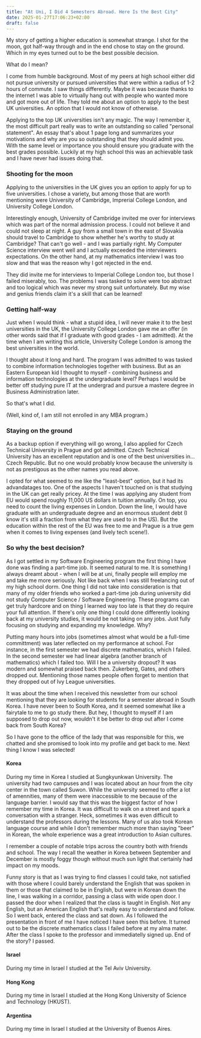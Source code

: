 ```yaml
---
title: "At Uni, I Did 4 Semesters Abroad. Here Is the Best City"
date: 2025-01-27T17:06:23+02:00
draft: false
---
```


My story of getting a higher education is somewhat strange. I shot for the moon, got half-way through and in the end chose to stay on the ground. Which in my eyes turned out to be the best possible decision. 

What do I mean?

I come from humble background. Most of my peers at high school either did not pursue university or pursued universities that were within a radius of 1-2 hours of commute. I saw things differently. Maybe it was because thanks to the internet I was able to virtually hang out with people who wanted more and got more out of life. They told me about an option to apply to the best UK universities. An option that I would not know of otherwise.

Applying to the top UK universities isn't any magic. The way I remember it, the most difficult part really was to write an outstanding so called "personal statement". An essay that's about 1 page long and summarizes your motivations and why are you so outstanding that they should admit you. With the same level or importance you should ensure you graduate with the best grades possible. Luckily at my high school this was an achievable task and I have never had issues doing that.

### Shooting for the moon

Applying to the universities in the UK gives you an option to apply for up to five universities. I chose a variety, but among those that are worth mentioning were University of Cambridge, Imprerial College London, and University College London.

Interestingly enough, University of Cambridge invited me over for interviews which was part of the normal admission process. I could not believe it and could not sleep at night. A guy from a small town in the east of Slovakia should travel to Cambridge to show whether he's worthy to study at Cambridge? That can't go well - and I was partially right. My Computer Science interview went well and I actually exceeded the interviewers expectations. On the other hand, at my mathematics interview I was too slow and that was the reason why I got rejected in the end.

They did invite me for interviews to Imperial College London too, but those I failed miserably, too. The problems I was tasked to solve were too abstract and too logical which was never my strong suit unfortunately. But my wise and genius friends claim it's a skill that can be learned!

### Getting half-way

Just when I would think - what a stupid idea, I will never make it to the best universities in the UK, the University College London gave me an offer (in other words said that if I graduate with good grades - I am admitted). At the time when I am writing this article, University College London is among the best universities in the world.

I thought about it long and hard. The program I was admitted to was tasked to combine information technologies together with business. But as an Eastern European kid I thought to myself - combining business and information technologies at the undergraduate level? Perhaps I would be better off studying pure IT at the undergrad and pursue a mastere degree in Business Administration later.

So that's what I did. 

(Well, kind of, I am still not enrolled in any MBA program.)

### Staying on the ground

As a backup option if everything will go wrong, I also applied for Czech Technical University in Prague and got admitted. Czech Technical University has an excellent reputation and is one of the best universities in... Czech Republic. But no one would probably know because the university is not as prestigous as the other names you read above. 

I opted for what seemed to me like the "least-best" option, but it had its advandatages too. One of the aspects I haven't touched on is that studying in the UK can get really pricey. At the time I was applying any student from EU would spend roughly 11,000 US dollars in tuition annually. On top, you need to count the living expenses in London. Down the line, I would have graduate with an undergraduate degree and an enormous student debt (I know it's still a fraction from what they are used to in the US). But the education within the rest of the EU was free to me and Prague is a true gem when it comes to living expenses (and lively tech scene!).

### So why the best decision?

As I got settled in my Software Engineering program the first thing I have done was finding a part-time job. It seemed natural to me. It is something I always dreamt about - when I will be at uni, finally people will employ me and take me more seriously. Not like back when I was still freelancing out of my high school dorm. One thing I did not take into consideration is that many of my older friends who worked a part-time job during university did not study Computer Science / Software Engineering. These programs can get truly hardcore and on thing I learned way too late is that they do require your full attention. If there's only one thing I could done differently looking back at my university studies, it would be not taking on any jobs. Just fully focusing on studying and expanding my knowledge. Why?

Putting many hours into jobs (sometimes almost what would be a full-time committment) was later reflected on my performance at school. For instance, in the first semester we had discrete mathematics, which I failed. In the second semester we had linear algebra (another branch of mathematics) which I failed too. Will I be a university dropout? It was modern and somewhat praised back then. Zukerberg, Gates, and others dropped out. Mentioning those names people often forget to mention that they dropped out of Ivy League universities.

It was about the time when I received this newsletter from our school mentioning that they are looking for students for a semester abroad in South Korea. I have never been to South Korea, and it seemed somewhat like a fairytale to me to go study there. But hey, I thought to myself if I am supposed to drop out now, wouldn't it be better to drop out after I come back from South Korea?

So I have gone to the office of the lady that was responsible for this, we chatted and she promised to look into my profile and get back to me. Next thing I know I was selected!

#### Korea

During my time in Korea I studied at Sungkyunkwan University. The university had two campuses and I was located about an hour from the city center in the town called Suwon. While the university seemed to offer a lot of amennities, many of them were inaccessible to me because of the language barrier. I would say that this was the biggest factor of how I remember my time in Korea. It was difficult to walk on a street and spark a conversation with a stranger. Heck, sometimes it was even difficult to understand the professors during the lessons. Many of us also took Korean language course and while I don't remember much more than saying "beer" in Korean, the whole experience was a great introduction to Asian cultures.

I remember a couple of notable trips across the country both with friends and school. The way I recall the weather in Korea between September and December is mostly foggy though without much sun light that certainly had impact on my moods.

Funny story is that as I was trying to find classes I could take, not satisfied with those where I could barely understand the English that was spoken in them or those that claimed to be in English, but were in Korean down the line, I was walking in a corridor, passing a class with wide open door. I passed the door when I realized that the class is taught in English. Not any English, but an American English that's really easy to understand and follow. So I went back, entered the class and sat down. As I followed the presentation in front of me I have noticed I have seen this before. It turned out to be the discrete mathematics class I failed before at my alma mater. After the class I spoke to the professor and immediatelly signed up. End of the story? I passed.

#### Israel

During my time in Israel I studied at the Tel Aviv University.

#### Hong Kong

During my time in Israel I studied at the Hong Kong University of Science and Technology (HKUST).

#### Argentina

During my time in Israel I studied at the University of Buenos Aires.